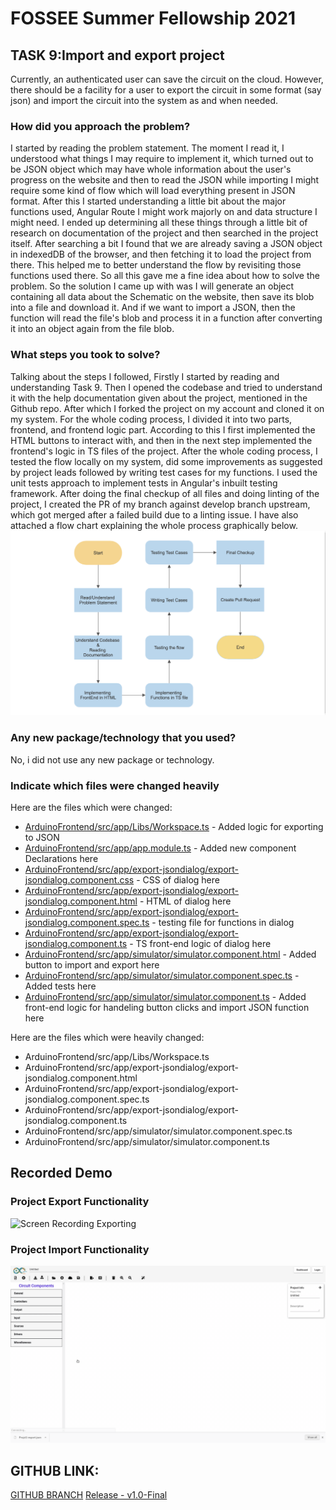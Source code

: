 # FOSSEE Summer Fellowship 2021
## TASK 9:Import and export project
Currently, an authenticated user can save the circuit on the cloud. However, there should be a facility for a user to export the circuit in some format (say json) and import the circuit into the system as and when needed.
### How did you approach the problem?
I started by reading the problem statement. The moment I read it, I understood what things I may require to implement it, which turned out to be JSON object which may have whole information about the user's progress on the website and then to read the JSON while importing I might require some kind of flow which will load everything present in JSON format. After this I started understanding a little bit about the major functions used, Angular Route I might work majorly on and data structure I might need. I ended up determining all these things through a little bit of research on documentation of the project and then searched in the project itself.
After searching a bit I found that we are already saving a JSON object in indexedDB of the browser, and then fetching it to load the project from there. This helped me to better understand the flow by revisiting those functions used there. So all this gave me a fine idea about how to solve the problem. So the solution I came up with was I will generate an object containing all data about the Schematic on the website, then save its blob into a file and download it. And if we want to import a JSON, then the function will read the file's blob and process it in a function after converting it into an object again from the file blob.

### What steps you took to solve?
Talking about the steps I followed, Firstly I started by reading and understanding Task 9. Then I opened the codebase and tried to understand it with the help documentation given about the project, mentioned in the Github repo. After which I forked the project on my account and cloned it on my system.
For the whole coding process, I divided it into two parts, frontend, and frontend logic part. According to this I first implemented the HTML buttons to interact with, and then in the next step implemented the frontend's logic in TS files of the project. After the whole coding process, I tested the flow locally on my system, did some improvements as suggested by project leads followed by writing test cases for my functions. I used the unit tests approach to implement tests in Angular's inbuilt testing framework.
After doing the final checkup of all files and doing linting of the project, I created the PR of my branch against develop branch upstream, which got merged after a failed build due to a linting issue. I have also attached a flow chart explaining the whole process graphically below.
![Process Flow Chart](assets/images/process.png)

### Any new package/technology that you used?
No, i did not use any new package or technology.

### Indicate which files were changed heavily
Here are the files which were changed:
- [ArduinoFrontend/src/app/Libs/Workspace.ts](https://github.com/frg-fossee/eSim-Cloud/commit/8fbea08aabe1252db21bb23e5e976b124980b475#diff-f83f941141970444d2d77d09c5e931e752d07cbe07011eb4845d1ede6f03f096) - Added logic for exporting to JSON
- [ArduinoFrontend/src/app/app.module.ts](https://github.com/frg-fossee/eSim-Cloud/commit/8fbea08aabe1252db21bb23e5e976b124980b475#diff-c6b2a270da1e7846fcc614048c84970bf5cf427fbe31faac121c8ca668e09fe0) - Added new component Declarations here
- [ArduinoFrontend/src/app/export-jsondialog/export-jsondialog.component.css](https://github.com/frg-fossee/eSim-Cloud/commit/8fbea08aabe1252db21bb23e5e976b124980b475#diff-2c346cf1bae87ff07b06ac63097efea3e3a896676391673efc37d0d741f03dd5) - CSS of dialog here
- [ArduinoFrontend/src/app/export-jsondialog/export-jsondialog.component.html](https://github.com/frg-fossee/eSim-Cloud/commit/8fbea08aabe1252db21bb23e5e976b124980b475#diff-0f2975e1a9c83af969447dfe56a847a21686779073984b04e64042dbf3f4e5f2) - HTML of dialog here
- [ArduinoFrontend/src/app/export-jsondialog/export-jsondialog.component.spec.ts](https://github.com/frg-fossee/eSim-Cloud/commit/8fbea08aabe1252db21bb23e5e976b124980b475#diff-44ae34f9c2d094652c8e13963c30bd3f48e7a43577d419cf0cce75f016d61fce) - testing file for functions in dialog
- [ArduinoFrontend/src/app/export-jsondialog/export-jsondialog.component.ts](https://github.com/frg-fossee/eSim-Cloud/commit/8fbea08aabe1252db21bb23e5e976b124980b475#diff-04eed452770283826a0d34c62a71f02927a8559c17e1e4913eac66a4c857b91d) - TS front-end logic of dialog here
- [ArduinoFrontend/src/app/simulator/simulator.component.html](https://github.com/frg-fossee/eSim-Cloud/commit/8fbea08aabe1252db21bb23e5e976b124980b475#diff-30565736e42cebd2ccfb4a1b62bbb7dd6bf8b07378ee0a30dccccdcc7a0055af) - Added button to import and export here
- [ArduinoFrontend/src/app/simulator/simulator.component.spec.ts](https://github.com/frg-fossee/eSim-Cloud/commit/8fbea08aabe1252db21bb23e5e976b124980b475#diff-ab07518b7ace96900608a8d04b83a3806cb7604aa637008076308092249cf58f) - Added tests here
- [ArduinoFrontend/src/app/simulator/simulator.component.ts](https://github.com/frg-fossee/eSim-Cloud/commit/8fbea08aabe1252db21bb23e5e976b124980b475#diff-d51ddb40e1163c3f514e5f38732f4c3dfeff19e2a237629e727b13fe7898ae3d) - Added front-end logic for handeling button clicks and import JSON function here

Here are the files which were heavily changed:
- ArduinoFrontend/src/app/Libs/Workspace.ts
- ArduinoFrontend/src/app/export-jsondialog/export-jsondialog.component.html
- ArduinoFrontend/src/app/export-jsondialog/export-jsondialog.component.spec.ts
- ArduinoFrontend/src/app/export-jsondialog/export-jsondialog.component.ts
- ArduinoFrontend/src/app/simulator/simulator.component.spec.ts
- ArduinoFrontend/src/app/simulator/simulator.component.ts


## Recorded Demo
### Project Export Functionality
![Screen Recording Exporting](assets/Export.gif)
### Project Import Functionality
![Screen Recording Importing](assets/Import.gif)

## GITHUB LINK:
[GITHUB BRANCH](https://github.com/ikartikgautam/eSim-Cloud/tree/add-import-export)
[Release - v1.0-Final](https://github.com/ikartikgautam/eSim-Cloud/releases/tag/v1.0-Final)
